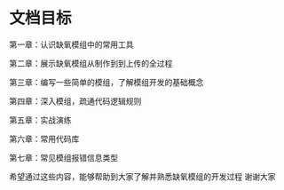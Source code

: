 # 文档目标

第一章：认识缺氧模组中的常用工具

第二章：展示缺氧模组从制作到到上传的全过程

第三章：编写一些简单的模组，了解模组开发的基础概念

第四章：深入模组，疏通代码逻辑规则

第五章：实战演练

第六章：常用代码库

第七章：常见模组报错信息类型

希望通过这些内容，能够帮助到大家了解并熟悉缺氧模组的开发过程
谢谢大家
